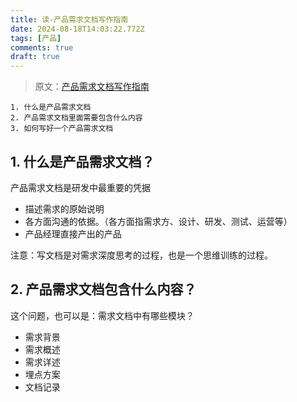 ```yaml
---
title: 读-产品需求文档写作指南
date: 2024-08-18T14:03:22.772Z
tags: [产品]
comments: true
draft: true
---
```


> 原文：[产品需求文档写作指南](https://www.wolai.com/hjTNCjSczr8VbMsoqA76ED)

```
1. 什么是产品需求文档
2. 产品需求文档里面需要包含什么内容
3. 如何写好一个产品需求文档
```

## 1. 什么是产品需求文档？

产品需求文档是研发中最重要的凭据

- 描述需求的原始说明
- 各方面沟通的依据。（各方面指需求方、设计、研发、测试、运营等）
- 产品经理直接产出的产品

注意：写文档是对需求深度思考的过程，也是一个思维训练的过程。

## 2. 产品需求文档包含什么内容？

这个问题，也可以是：需求文档中有哪些模块？

- 需求背景
- 需求概述
- 需求详述
- 埋点方案
- 文档记录
